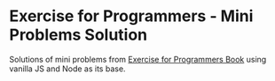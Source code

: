 # Exercise for Programmers - Mini Problems Solution

Solutions of mini problems from [Exercise for Programmers Book](https://pragprog.com/titles/bhwb/exercises-for-programmers/) using vanilla JS and Node as its base.
